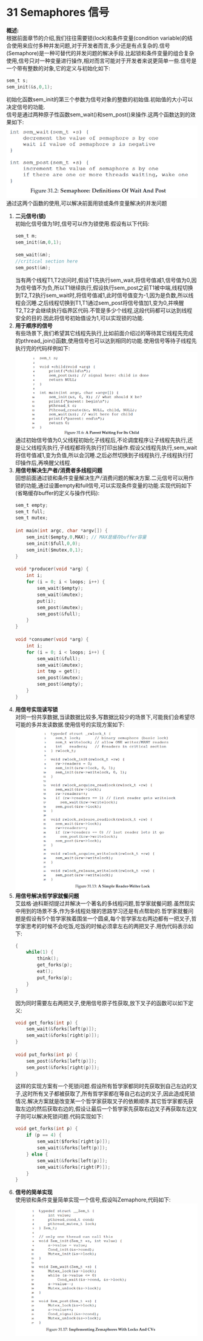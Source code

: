 31 Semaphores 信号
===

**概述:**  
根据前面章节的介绍,我们往往需要锁(lock)和条件变量(condition variable)的结合使用来应付多种并发问题,对于开发者而言,多少还是有点复杂的.信号(Semaphore)是一种可替代的并发问题的解决手段.比起锁和条件变量的组合复杂使用,信号只对一种变量进行操作,相对而言可能对于开发者来说更简单一些.信号是一个带有整数的对象,它的定义与初始化如下:
```c
sem_t s;
sem_init(&s,0,1);
```
初始化函数sem_init的第三个参数为信号对象的整数的初始值.初始值的大小可以决定信号的功能.  
信号是通过两种原子性函数sem_wait()和sem_post()来操作.这两个函数达到的效果如下:  
![](img/sem_wait_and_sem_post.png)  
通过这两个函数的使用,可以解决前面用锁或条件变量解决的并发问题  
1.  **二元信号(锁)**  
    初始化信号值为1时,信号可以作为锁使用.假设有以下代码:  
    ```c
    sem_t m;
    sem_init(&m,0,1);

    sem_wait(&m);
    //critical section here
    sem_post(&m);
    ```
    当有两个线程T1,T2访问时,假设T1先执行sem_wait,将信号值减1,信号值为0,因为信号值不为负,所以T1继续执行,假设执行sem_post之前T1被中端,线程切换到T2,T2执行sem_wait时,将信号值减1,此时信号值变为-1,因为是负数,所以线程会沉睡.之后线程切换到T1,T1通过sem_post将信号值加1,变为0,并唤醒T2,T2才会继续执行临界区代码.不管是多少个线程,这段代码都可以达到线程安全的目的.因此将信号初始值设为1,可以实现锁的功能.
2.  **用于顺序的信号**  
    有些场景下,我们希望其它线程先执行,比如前面介绍过的等待其它线程先完成的pthread_join()函数,使用信号也可以达到相同的功能.使用信号等待子线程先执行完的代码样例如下:  
    ![](img/wait_childThread_complete_by_sema.png)  
    通过初始信号值为0,父线程初始化子线程后,不论调度程序让子线程先执行,还是让父线程先执行,子线程都将先执行打印出操作.假设父线程先执行,sem_wait将信号值减1,变为负值,所以会沉睡.之后必然切换到子线程执行,子线程执行打印操作后,再唤醒父线程.
3.  **用信号解决生产者/消费者多线程问题**  
    回想前面通过锁和条件变量解决生产/消费问题的解决方案.二元信号可以用作锁的功能,通过设置empty和full信号,可以实现条件变量的功能.实现代码如下(省略缓存buffer的定义与操作代码):  
    ```c
    sem_t empty;
    sem_t full;
    sem_t mutex;
    
    int main(int argc, char *argv[]) {
        sem_init($empty,0,MAX); // MAX是缓存buffer容量
        sem_init($full,0,0);
        sem_init($mutex,0,1);
    }

    void *producer(void *arg) {
        int i;
        for (i = 0; i < loops; i++) {
            sem_wait($empty);
            sem_wait(&mutex);
            put(i);
            sem_post(&mutex);
            sem_post(&full);
        }
    }

    void *consumer(void *arg) {
        int i;
        for (i = 0; i < loops; i++) {
            sem_wait(&full);
            sem_wait(&mutex);
            int tmp = get();
            sem_post(&mutex);
            sem_post(&empty);
        }
    }
    ```
4.  **用信号实现读写锁**  
    对同一份共享数据,当读数据比较多,写数据比较少的场景下,可能我们会希望尽可能的多并发读数据.使用信号的实现方案如下:  
    ![](img/reader_writer_lock_with_semaphore.png)  
5.  **用信号解决哲学家就餐问题**  
    艾兹格·迪科斯彻提过并解决一个著名的多线程问题,哲学家就餐问题.虽然现实中用到的场景不多,作为多线程处理的思路学习还是有点帮助的.哲学家就餐问题是假设有5个哲学家挨着围坐一个圆桌,每个哲学家左右两边都有一把叉子,哲学家思考的时候不会吃饭,吃饭的时候必须拿左右的两把叉子.用伪代码表示如下:  
    ```c
    { 
        while(1) {
            think();
            get_forks(p);
            eat();
            put_forks(p);
        }
    }
    ```
    因为同时需要左右两把叉子,使用信号原子性获取,放下叉子的函数可以如下定义:  
    ```c
    void get_forks(int p) {
        sem_wait(&forks[left(p)]);
        sem_wait(&forks[right(p)]);
    }

    void put_forks(int p) {
        sem_post(&forks[left(p)]);
        sem_post(&forks[right(p)]);
    }
    ```
    这样的实现方案有一个死锁问题.假设所有哲学家都同时先获取到自己左边的叉子,这时所有叉子都被获取了,所有哲学家都在等自己右边的叉子,因此造成死锁情况.解决方案就是改变某一个哲学家获取叉子的依赖顺序.其它哲学家都先获取左边的然后获取右边的,假设让最后一个哲学家先获取右边叉子再获取左边叉子则可以解决死锁问题.代码实现如下:  
    ```c
    void get_forks(int p) {
        if (p == 4) {
            sem_wait($forks[right(p)]);
            sem_wait(&forks[left(p)]);
        } else {
            sem_wait(&forks[left(p)]);
            sem_wait(&forks[right(P)]);
        }
    }
6.  **信号的简单实现**  
    使用锁和条件变量简单实现一个信号,假设叫Zemaphore,代码如下:  
    ![](img/zemaphore_implemention.png)